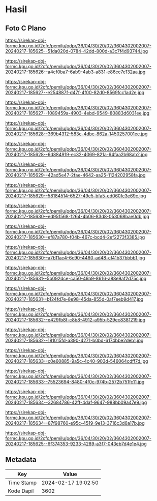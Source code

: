 # Hasil

## Foto C Plano

https://sirekap-obj-formc.kpu.go.id/2cfc/pemilu/pdpr/36/04/30/20/02/3604302002007-20240217-185625--51da020d-0784-42dd-800d-a3c7f4d93744.jpg

https://sirekap-obj-formc.kpu.go.id/2cfc/pemilu/pdpr/36/04/30/20/02/3604302002007-20240217-185626--a4cf0ba7-6ab9-4ab3-a831-e86cc7e132aa.jpg

https://sirekap-obj-formc.kpu.go.id/2cfc/pemilu/pdpr/36/04/30/20/02/3604302002007-20240217-185627--e254887f-d47f-4f00-82d0-8569fcc1ad2e.jpg

https://sirekap-obj-formc.kpu.go.id/2cfc/pemilu/pdpr/36/04/30/20/02/3604302002007-20240217-185627--1089459a-4903-4ebd-9549-80883d6031ee.jpg

https://sirekap-obj-formc.kpu.go.id/2cfc/pemilu/pdpr/36/04/30/20/02/3604302002007-20240217-185628--369b4312-583c-4dbc-862a-1450257001ee.jpg

https://sirekap-obj-formc.kpu.go.id/2cfc/pemilu/pdpr/36/04/30/20/02/3604302002007-20240217-185628--6d884919-ec32-4069-821a-64faa2b68ab2.jpg

https://sirekap-obj-formc.kpu.go.id/2cfc/pemilu/pdpr/36/04/30/20/02/3604302002007-20240217-185629--42ad5e47-2fae-4642-aa25-1124202958fa.jpg

https://sirekap-obj-formc.kpu.go.id/2cfc/pemilu/pdpr/36/04/30/20/02/3604302002007-20240217-185629--58184514-6527-49e5-bfa5-ed060fc3e69c.jpg

https://sirekap-obj-formc.kpu.go.id/2cfc/pemilu/pdpr/36/04/30/20/02/3604302002007-20240217-185630--ed951568-f264-4b06-83d8-053068bae0db.jpg

https://sirekap-obj-formc.kpu.go.id/2cfc/pemilu/pdpr/36/04/30/20/02/3604302002007-20240217-185630--ef87a780-f04b-467c-bcd4-2ef2273f3385.jpg

https://sirekap-obj-formc.kpu.go.id/2cfc/pemilu/pdpr/36/04/30/20/02/3604302002007-20240217-185630--a7b11ac4-6c90-4460-ad48-cf41b37bbbb1.jpg

https://sirekap-obj-formc.kpu.go.id/2cfc/pemilu/pdpr/36/04/30/20/02/3604302002007-20240217-185631--5b092dce-ca50-49a9-8616-a88e9af2d75c.jpg

https://sirekap-obj-formc.kpu.go.id/2cfc/pemilu/pdpr/36/04/30/20/02/3604302002007-20240217-185631--b124fd7e-8e98-45da-855d-0af7eeb9d417.jpg

https://sirekap-obj-formc.kpu.go.id/2cfc/pemilu/pdpr/36/04/30/20/02/3604302002007-20240217-185632--e429fb8f-c8b8-4912-a95b-529ec8381219.jpg

https://sirekap-obj-formc.kpu.go.id/2cfc/pemilu/pdpr/36/04/30/20/02/3604302002007-20240217-185632--181015fd-a390-4271-b0bd-6174bbe2deb1.jpg

https://sirekap-obj-formc.kpu.go.id/2cfc/pemilu/pdpr/36/04/30/20/02/3604302002007-20240217-185633--c0e60885-9a5c-4c40-903d-546064cdff7d.jpg

https://sirekap-obj-formc.kpu.go.id/2cfc/pemilu/pdpr/36/04/30/20/02/3604302002007-20240217-185633--75523694-8480-4f0c-974b-2572b751fc11.jpg

https://sirekap-obj-formc.kpu.go.id/2cfc/pemilu/pdpr/36/04/30/20/02/3604302002007-20240217-185634--32684786-42ff-4daf-9647-988bb09a47e9.jpg

https://sirekap-obj-formc.kpu.go.id/2cfc/pemilu/pdpr/36/04/30/20/02/3604302002007-20240217-185634--87f98760-e95c-4519-9e13-3716c3d6a17b.jpg

https://sirekap-obj-formc.kpu.go.id/2cfc/pemilu/pdpr/36/04/30/20/02/3604302002007-20240217-185625--6f374353-9233-4289-a3f7-043eb7d4e1e4.jpg


## Metadata

| Key        | Value               |
| ---------- | ------------------- |
| Time Stamp | 2024-02-17 19:02:50 |
| Kode Dapil | 3602                |



